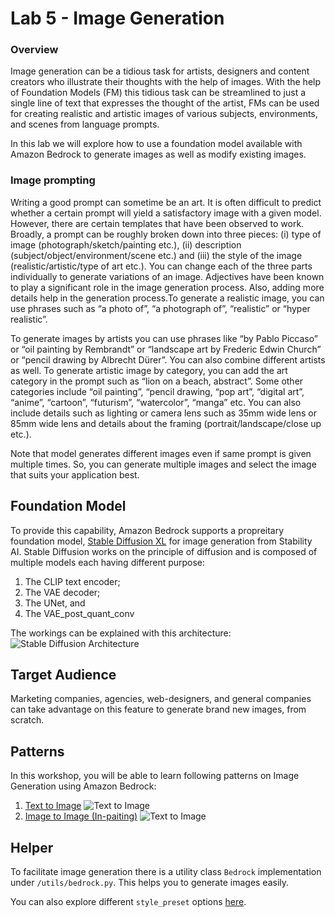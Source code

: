 # Lab 5 - Image Generation

### Overview

Image generation can be a tidious task for artists, designers and content creators who illustrate their thoughts with the help of images. With the help of Foundation Models (FM) this tidious task can be streamlined to just a single line of text that expresses the thought of the artist, FMs can be used for creating realistic and artistic images of various subjects, environments, and scenes from language prompts.

In this lab we will explore how to use a foundation model available with Amazon Bedrock to generate images as well as modify existing images.


### Image prompting

Writing a good prompt can sometime be an art. It is often difficult to predict whether a certain prompt will yield a satisfactory image with a given model. However, there are certain templates that have been observed to work. Broadly, a prompt can be roughly broken down into three pieces: (i) type of image (photograph/sketch/painting etc.), (ii) description (subject/object/environment/scene etc.) and (iii) the style of the image (realistic/artistic/type of art etc.). You can change each of the three parts individually to generate variations of an image. Adjectives have been known to play a significant role in the image generation process. Also, adding more details help in the generation process.To generate a realistic image, you can use phrases such as “a photo of”, “a photograph of”, “realistic” or “hyper realistic”. 

To generate images by artists you can use phrases like “by Pablo Piccaso” or “oil painting by Rembrandt” or “landscape art by Frederic Edwin Church” or “pencil drawing by Albrecht Dürer”. You can also combine different artists as well. To generate artistic image by category, you can add the art category in the prompt such as “lion on a beach, abstract”. Some other categories include “oil painting”, “pencil drawing, “pop art”, “digital art”, “anime”, “cartoon”, “futurism”, “watercolor”, “manga” etc. You can also include details such as lighting or camera lens such as 35mm wide lens or 85mm wide lens and details about the framing (portrait/landscape/close up etc.).

Note that model generates different images even if same prompt is given multiple times. So, you can generate multiple images and select the image that suits your application best.

## Foundation Model

To provide this capability, Amazon Bedrock supports a propreitary foundation model, [Stable Diffusion XL](https://stability.ai/stablediffusion) for image generation from Stability AI. Stable Diffusion works on the principle of diffusion and is composed of multiple models each having different purpose:

1. The CLIP text encoder;
2. The VAE decoder;
3. The UNet, and
4. The VAE_post_quant_conv

The workings can be explained with this architecture:
![Stable Diffusion Architecture](./images/sd.png)

## Target Audience

Marketing companies, agencies, web-designers, and general companies can take advantage on this feature to generate brand new images, from scratch.

## Patterns

In this workshop, you will be able to learn following patterns on Image Generation using Amazon Bedrock:

1. [Text to Image](./Bedrock%20Stable%20Diffusion%20XL.ipynb)
    ![Text to Image](./images/71-txt-2-img.png)
2. [Image to Image (In-paiting)](./Bedrock%20Stable%20Diffusion%20XL.ipynb)
    ![Text to Image](./images/72-img-2-img.png)

## Helper
To facilitate image generation there is a utility class `Bedrock` implementation under `/utils/bedrock.py`. This helps you to generate images easily.

You can also explore different `style_preset`  options [here](https://platform.stability.ai/docs/features/animation/parameters#available-styles).